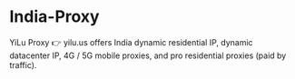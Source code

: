 # India-Proxy
YiLu Proxy 👉 yilu.us offers India dynamic residential IP, dynamic datacenter IP, 4G / 5G mobile proxies, and pro residential proxies (paid by traffic).
